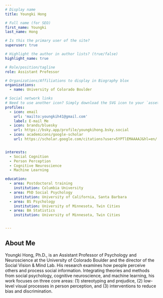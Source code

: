 ```yaml
---
# Display name
title: Youngki Hong

# Full name (for SEO)
first_name: Youngki
last_name: Hong

# Is this the primary user of the site?
superuser: true

# Highlight the author in author lists? (true/false)
highlight_name: true

# Role/position/tagline
role: Assistant Professor

# Organizations/Affiliations to display in Biography blox
organizations:
  - name: University of Colorado Boulder

# Social network links
# Need to use another icon? Simply download the SVG icon to your `assets/media/icons/` folder.
profiles:
  - icon: email
    url: 'mailto:youngkih41@gmail.com'
    label: E-mail Me
  - icon: brands/bluesky
    url: https://bsky.app/profile/youngkihong.bsky.social
  - icon: academicons/google-scholar
    url: https://scholar.google.com/citations?user=5YPTlEMAAAAJ&hl=en/


interests:
  - Social Cognition
  - Person Perception
  - Cognitive Neuroscience
  - Machine Learning

education:
  - area: Postdoctoral training
    institution: Columbia University
  - area: PhD Social Psychology
    institution: University of California, Santa Barbara
  - area: BS Psychology
    institution: University of Minnesota, Twin Cities
  - area: BA Statistics
    institution: University of Minnesota, Twin Cities


---
```

## About Me

Youngki Hong, Ph.D., is an Assistant Professor of Psychology and Neuroscience at the University of Colorado Boulder and the director of the Social Vision & Mind Lab. His research examines how people perceive others and process social information. Integrating theories and methods from social psychology, cognitive neuroscience, and machine learning, his work focuses on three core areas: (1) stereotyping and prejudice, (2) low-level visual processes in person perception, and (3) interventions to reduce bias and discrimination.
